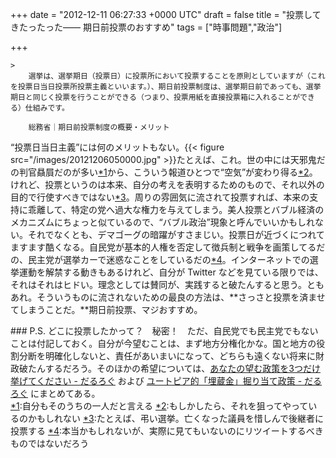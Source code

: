 
+++
date = "2012-12-11 06:27:33 +0000 UTC"
draft = false
title = "投票してきたったった―― 期日前投票のおすすめ"
tags = ["時事問題","政治"]

+++
<script>    window.twttr = (function(d, s, id) {        var js, fjs = d.getElementsByTagName(s)[0],            t = window.twttr || {};        if (d.getElementById(id)) return t;        js = d.createElement(s);        js.id = id;        js.src = "https://platform.twitter.com/widgets.js";        fjs.parentNode.insertBefore(js, fjs);        t._e = [];        t.ready = function(f) {            t._e.push(f);        };        return t;    }(document, "script", "twitter-wjs"));</script><script>    twttr.ready(function (twttr) {        var el = document.getElementsByClassName('twitter-syntax-tweet-id-277650312976793601');        for (var i=0;i<el.length;i++) {            if (!!el[i].getAttribute('data-is-tweet-loaded')){                continue;            }            el[i].setAttribute('data-is-tweet-loaded', '1');            twttr.widgets.createTweet('277650312976793601',el[i],{});        }    });</script><div class="twitter-syntax-tweet-id-277650312976793601"></div>

    >
        選挙は、選挙期日（投票日）に投票所において投票することを原則としていますが（これを投票日当日投票所投票主義といいます。）、期日前投票制度は、選挙期日前であっても、選挙期日と同じく投票を行うことができる（つまり、投票用紙を直接投票箱に入れることができる）仕組みです。

        総務省｜期日前投票制度の概要・メリット
    
“投票日当日主義”には何のメリットもない。{{< figure src="/images/20121206050000.jpg"  >}}たとえば、これ。世の中には天邪鬼だの判官贔屓だのが多い<a href="#f-2b4e2d57" name="fn-2b4e2d57" title="自分もそのうちの一人だと言える">*1</a>から、こういう報道ひとつで“空気”が変わり得る<a href="#f-772f08c0" name="fn-772f08c0" title="もしかしたら、それを狙ってやっているのかもしれない">*2</a>。けれど、投票というのは本来、自分の考えを表明するためのもので、それ以外の目的で行使すべきではない<a href="#f-c7e8a4a1" name="fn-c7e8a4a1" title="たとえば、弔い選挙。亡くなった議員を惜しんで後継者に投票する">*3</a>。周りの雰囲気に流されて投票すれば、本来の支持に乖離して、特定の党へ過大な権力を与えてしまう。美人投票とバブル経済のメカニズムにちょっと似ているので、“バブル政治”現象と呼んでいいかもしれない。それでなくとも、デマゴーグの暗躍がすさまじい。投票日が近づくにつれてますます酷くなる。自民党が基本的人権を否定して徴兵制と戦争を画策してるだの、民主党が選挙カーで迷惑なことをしているだの<a href="#f-72ad0186" name="fn-72ad0186" title="本当かもしれないが、実際に見てもいないのにリツイートするべきものではないだろう">*4</a>。インターネットでの選挙運動を解禁する動きもあるけれど、自分が Twitter などを見ている限りでは、それはそれはヒドい。理念としては賛同が、実践すると破たんすると思う。ともあれ。そういうものに流されないための最良の方法は、**さっさと投票を済ませてしまうことだ。**期日前投票、マジおすすめ。

<div class="section">
    ### P.S.
    どこに投票したかって？　秘密！　ただ、自民党でも民主党でもないことは付記しておく。自分が今望むことは、まず地方分権化かな。国と地方の役割分断を明確化しないと、責任があいまいになって、どちらも遠くない将来に財政破たんするだろう。そのほかの希望については、<a href="https://blog.daruyanagi.jp/entry/2011/12/07/223515">あなたの望む政策を3つだけ挙げてください - だるろぐ</a> および <a href="https://blog.daruyanagi.jp/entry/2012/09/19/073208">ユートピア的「埋蔵金」掘り当て政策 - だるろぐ</a> にまとめてある。

</div><div class="footnote">
<a href="#fn-2b4e2d57" name="f-2b4e2d57" class="footnote-number">*1</a><span class="footnote-delimiter">:</span><span class="footnote-text">自分もそのうちの一人だと言える</span>
<a href="#fn-772f08c0" name="f-772f08c0" class="footnote-number">*2</a><span class="footnote-delimiter">:</span><span class="footnote-text">もしかしたら、それを狙ってやっているのかもしれない</span>
<a href="#fn-c7e8a4a1" name="f-c7e8a4a1" class="footnote-number">*3</a><span class="footnote-delimiter">:</span><span class="footnote-text">たとえば、弔い選挙。亡くなった議員を惜しんで後継者に投票する</span>
<a href="#fn-72ad0186" name="f-72ad0186" class="footnote-number">*4</a><span class="footnote-delimiter">:</span><span class="footnote-text">本当かもしれないが、実際に見てもいないのにリツイートするべきものではないだろう</span>
</div>

